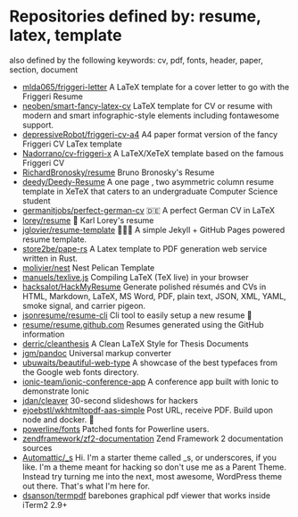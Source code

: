 # Repositories defined by: resume, latex, template

also defined by the following keywords: cv, pdf, fonts, header, paper, section, document

- [mlda065/friggeri-letter](https://github.com/mlda065/friggeri-letter)
  A LaTeX template for a cover letter to go with the Friggeri Resume
- [neoben/smart-fancy-latex-cv](https://github.com/neoben/smart-fancy-latex-cv)
  LaTeX template for CV or resume with modern and smart infographic-style elements including fontawesome support.
- [depressiveRobot/friggeri-cv-a4](https://github.com/depressiveRobot/friggeri-cv-a4)
  A4 paper format version of the fancy Friggeri CV LaTex template
- [Nadorrano/cv-friggeri-x](https://github.com/Nadorrano/cv-friggeri-x)
  A LaTeX/XeTeX template based on the famous Friggeri CV
- [RichardBronosky/resume](https://github.com/RichardBronosky/resume)
  Bruno Bronosky's Resume
- [deedy/Deedy-Resume](https://github.com/deedy/Deedy-Resume)
  A one page , two asymmetric column resume template in XeTeX that caters to an undergraduate Computer Science student
- [germanitjobs/perfect-german-cv](https://github.com/germanitjobs/perfect-german-cv)
  :de: A perfect German CV in LaTeX
- [lorey/resume](https://github.com/lorey/resume)
   :page_facing_up: Karl Lorey's resume
- [jglovier/resume-template](https://github.com/jglovier/resume-template)
  :page_facing_up::briefcase::tophat: A simple Jekyll + GitHub Pages powered resume template.
- [store2be/pape-rs](https://github.com/store2be/pape-rs)
  A Latex template to PDF generation web service written in Rust.
- [molivier/nest](https://github.com/molivier/nest)
  Nest Pelican Template
- [manuels/texlive.js](https://github.com/manuels/texlive.js)
  Compiling LaTeX (TeX live) in your browser
- [hacksalot/HackMyResume](https://github.com/hacksalot/HackMyResume)
  Generate polished résumés and CVs in HTML, Markdown, LaTeX, MS Word, PDF, plain text, JSON, XML, YAML, smoke signal, and carrier pigeon.
- [jsonresume/resume-cli](https://github.com/jsonresume/resume-cli)
  Cli tool to easily setup a new resume 📑
- [resume/resume.github.com](https://github.com/resume/resume.github.com)
  Resumes generated using the GitHub information
- [derric/cleanthesis](https://github.com/derric/cleanthesis)
  A Clean LaTeX Style for Thesis Documents
- [jgm/pandoc](https://github.com/jgm/pandoc)
  Universal markup converter
- [ubuwaits/beautiful-web-type](https://github.com/ubuwaits/beautiful-web-type)
  A showcase of the best typefaces from the Google web fonts directory.
- [ionic-team/ionic-conference-app](https://github.com/ionic-team/ionic-conference-app)
  A conference app built with Ionic to demonstrate Ionic
- [jdan/cleaver](https://github.com/jdan/cleaver)
  30-second slideshows for hackers
- [ejoebstl/wkhtmltopdf-aas-simple](https://github.com/ejoebstl/wkhtmltopdf-aas-simple)
  Post URL, receive PDF. Build upon node and docker.  🚀
- [powerline/fonts](https://github.com/powerline/fonts)
  Patched fonts for Powerline users.
- [zendframework/zf2-documentation](https://github.com/zendframework/zf2-documentation)
  Zend Framework 2 documentation sources
- [Automattic/_s](https://github.com/Automattic/_s)
  Hi. I'm a starter theme called _s, or underscores, if you like. I'm a theme meant for hacking so don't use me as a Parent Theme. Instead try turning me into the next, most awesome, WordPress theme out there. That's what I'm here for.
- [dsanson/termpdf](https://github.com/dsanson/termpdf)
  barebones graphical pdf viewer that works inside iTerm2 2.9+
